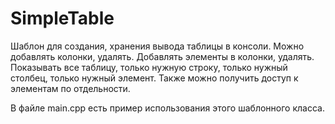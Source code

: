 # SimpleTable
Шаблон для создания, хранения вывода таблицы в консоли. Можно добавлять колонки, удалять. Добавлять элементы в колонки, удалять. Показывать все таблицу, только нужную строку, только нужный столбец, только нужный элемент. Также можно получить доступ к элементам по отдельности.

В файле main.cpp есть пример использования этого шаблонного класса. 
